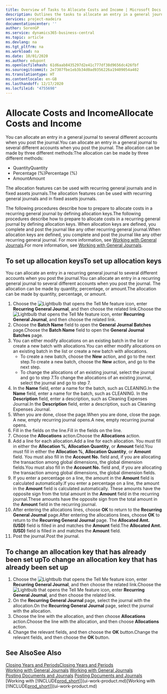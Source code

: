 ```yaml
---
title: Overview of Tasks to Allocate Costs and Income | Microsoft Docs
description: Outlines the tasks to allocate an entry in a general journal to several different accounts when you post the journal.
services: project-madeira
documentationcenter: ''
author: SorenGP
ms.service: dynamics365-business-central
ms.topic: article
ms.devlang: na
ms.tgt_pltfrm: na
ms.workload: na
ms.date: 10/01/2020
ms.author: edupont
ms.openlocfilehash: 61d6aab8435297d2e41c777df38d9656dc426fbf
ms.sourcegitcommit: 2e7307fbe1eb3b34d0ad9356226a19409054a402
ms.translationtype: HT
ms.contentlocale: en-GB
ms.lasthandoff: 12/17/2020
ms.locfileid: "4755698"
---
```

# <a name="allocate-costs-and-income"></a><span data-ttu-id="ee895-103">Allocate Costs and Income</span><span class="sxs-lookup"><span data-stu-id="ee895-103">Allocate Costs and Income</span></span>
<span data-ttu-id="ee895-104">You can allocate an entry in a general journal to several different accounts when you post the journal.</span><span class="sxs-lookup"><span data-stu-id="ee895-104">You can allocate an entry in a general journal to several different accounts when you post the journal.</span></span> <span data-ttu-id="ee895-105">The allocation can be made by three different methods:</span><span class="sxs-lookup"><span data-stu-id="ee895-105">The allocation can be made by three different methods:</span></span>

* <span data-ttu-id="ee895-106">Quantity</span><span class="sxs-lookup"><span data-stu-id="ee895-106">Quantity</span></span>
* <span data-ttu-id="ee895-107">Percentage (%)</span><span class="sxs-lookup"><span data-stu-id="ee895-107">Percentage (%)</span></span>
* <span data-ttu-id="ee895-108">Amount</span><span class="sxs-lookup"><span data-stu-id="ee895-108">Amount</span></span>

<span data-ttu-id="ee895-109">The allocation features can be used with recurring general journals and in fixed assets journals.</span><span class="sxs-lookup"><span data-stu-id="ee895-109">The allocation features can be used with recurring general journals and in fixed assets journals.</span></span>
<!--You can also distribute the cost or revenue of a line to an intercompany partner when you post a sales or purchase document. When you post the document, a line will be posted in your general journal, and a corresponding line will be created in the intercompany outbox.-->

<span data-ttu-id="ee895-110">The following procedures describe how to prepare to allocate costs in a recurring general journal by defining allocation keys.</span><span class="sxs-lookup"><span data-stu-id="ee895-110">The following procedures describe how to prepare to allocate costs in a recurring general journal by defining allocation keys.</span></span> <span data-ttu-id="ee895-111">When allocation keys are defined, you complete and post the journal like any other recurring general journal.</span><span class="sxs-lookup"><span data-stu-id="ee895-111">When allocation keys are defined, you complete and post the journal like any other recurring general journal.</span></span> <span data-ttu-id="ee895-112">For more information, see [Working with General Journals](ui-work-general-journals.md).</span><span class="sxs-lookup"><span data-stu-id="ee895-112">For more information, see [Working with General Journals](ui-work-general-journals.md).</span></span>

## <a name="to-set-up-allocation-keys"></a><span data-ttu-id="ee895-113">To set up allocation keys</span><span class="sxs-lookup"><span data-stu-id="ee895-113">To set up allocation keys</span></span>
<span data-ttu-id="ee895-114">You can allocate an entry in a recurring general journal to several different accounts when you post the journal.</span><span class="sxs-lookup"><span data-stu-id="ee895-114">You can allocate an entry in a recurring general journal to several different accounts when you post the journal.</span></span> <span data-ttu-id="ee895-115">The allocation can be made by quantity, percentage, or amount.</span><span class="sxs-lookup"><span data-stu-id="ee895-115">The allocation can be made by quantity, percentage, or amount.</span></span>
1. <span data-ttu-id="ee895-116">Choose the ![Lightbulb that opens the Tell Me feature](media/ui-search/search_small.png "Tell me what you want to do") icon, enter **Recurring General Journal**, and then choose the related link.</span><span class="sxs-lookup"><span data-stu-id="ee895-116">Choose the ![Lightbulb that opens the Tell Me feature](media/ui-search/search_small.png "Tell me what you want to do") icon, enter **Recurring General Journal**, and then choose the related link.</span></span>
2. <span data-ttu-id="ee895-117">Choose the **Batch Name** field to open the **General Journal Batches** page.</span><span class="sxs-lookup"><span data-stu-id="ee895-117">Choose the **Batch Name** field to open the **General Journal Batches** page.</span></span>
3. <span data-ttu-id="ee895-118">You can either modify allocations on an existing batch in the list or create a new batch with allocations.</span><span class="sxs-lookup"><span data-stu-id="ee895-118">You can either modify allocations on an existing batch in the list or create a new batch with allocations.</span></span>
   * <span data-ttu-id="ee895-119">To create a new batch, choose the **New** action, and go to the next step.</span><span class="sxs-lookup"><span data-stu-id="ee895-119">To create a new batch, choose the **New** action, and go to the next step.</span></span>
   * <span data-ttu-id="ee895-120">To change the allocations of an existing journal, select the journal and go to step 7.</span><span class="sxs-lookup"><span data-stu-id="ee895-120">To change the allocations of an existing journal, select the journal and go to step 7.</span></span>    
4. <span data-ttu-id="ee895-121">In the **Name** field, enter a name for the batch, such as CLEANING.</span><span class="sxs-lookup"><span data-stu-id="ee895-121">In the **Name** field, enter a name for the batch, such as CLEANING.</span></span> <span data-ttu-id="ee895-122">In the **Description** field, enter a description, such as Cleaning Expenses Journal.</span><span class="sxs-lookup"><span data-stu-id="ee895-122">In the **Description** field, enter a description, such as Cleaning Expenses Journal.</span></span>
5. <span data-ttu-id="ee895-123">When you are done, close the page.</span><span class="sxs-lookup"><span data-stu-id="ee895-123">When you are done, close the page.</span></span> <span data-ttu-id="ee895-124">A new, empty recurring journal opens.</span><span class="sxs-lookup"><span data-stu-id="ee895-124">A new, empty recurring journal opens.</span></span>
6. <span data-ttu-id="ee895-125">Fill in the fields on the line.</span><span class="sxs-lookup"><span data-stu-id="ee895-125">Fill in the fields on the line.</span></span>
7. <span data-ttu-id="ee895-126">Choose the **Allocations** action.</span><span class="sxs-lookup"><span data-stu-id="ee895-126">Choose the **Allocations** action.</span></span>
8. <span data-ttu-id="ee895-127">Add a line for each allocation.</span><span class="sxs-lookup"><span data-stu-id="ee895-127">Add a line for each allocation.</span></span> <span data-ttu-id="ee895-128">You must fill in either the **Allocation %**, **Allocation Quantity**, or **Amount** field.</span><span class="sxs-lookup"><span data-stu-id="ee895-128">You must fill in either the **Allocation %**, **Allocation Quantity**, or **Amount** field.</span></span> <span data-ttu-id="ee895-129">You must also fill in the **Account No.** field and, if you are allocating the transaction among global dimensions, the global dimension fields.</span><span class="sxs-lookup"><span data-stu-id="ee895-129">You must also fill in the **Account No.** field and, if you are allocating the transaction among global dimensions, the global dimension fields.</span></span>
9. <span data-ttu-id="ee895-130">If you enter a percentage on a line, the amount in the **Amount** field is calculated automatically.</span><span class="sxs-lookup"><span data-stu-id="ee895-130">If you enter a percentage on a line, the amount in the **Amount** field is calculated automatically.</span></span> <span data-ttu-id="ee895-131">These amounts have the opposite sign from the total amount in the **Amount** field in the recurring journal.</span><span class="sxs-lookup"><span data-stu-id="ee895-131">These amounts have the opposite sign from the total amount in the **Amount** field in the recurring journal.</span></span>
10. <span data-ttu-id="ee895-132">After entering the allocations lines, choose **OK** to return to the **Recurring General Journal** page.</span><span class="sxs-lookup"><span data-stu-id="ee895-132">After entering the allocations lines, choose **OK** to return to the **Recurring General Journal** page.</span></span> <span data-ttu-id="ee895-133">The **Allocated Amt. (USD)** field is filled in and matches the **Amount** field.</span><span class="sxs-lookup"><span data-stu-id="ee895-133">The **Allocated Amt. (USD)** field is filled in and matches the **Amount** field.</span></span>
11. <span data-ttu-id="ee895-134">Post the journal.</span><span class="sxs-lookup"><span data-stu-id="ee895-134">Post the journal.</span></span>

## <a name="to-change-an-allocation-key-that-has-already-been-set-up"></a><span data-ttu-id="ee895-135">To change an allocation key that has already been set up</span><span class="sxs-lookup"><span data-stu-id="ee895-135">To change an allocation key that has already been set up</span></span>
1. <span data-ttu-id="ee895-136">Choose the ![Lightbulb that opens the Tell Me feature](media/ui-search/search_small.png "Tell me what you want to do") icon, enter **Recurring General Journal**, and then choose the related link.</span><span class="sxs-lookup"><span data-stu-id="ee895-136">Choose the ![Lightbulb that opens the Tell Me feature](media/ui-search/search_small.png "Tell me what you want to do") icon, enter **Recurring General Journal**, and then choose the related link.</span></span>
2. <span data-ttu-id="ee895-137">On the **Recurring General Journal** page, select the journal with the allocation.</span><span class="sxs-lookup"><span data-stu-id="ee895-137">On the **Recurring General Journal** page, select the journal with the allocation.</span></span>
3. <span data-ttu-id="ee895-138">Choose the line with the allocation, and then choose **Allocations** action.</span><span class="sxs-lookup"><span data-stu-id="ee895-138">Choose the line with the allocation, and then choose **Allocations** action.</span></span>
4. <span data-ttu-id="ee895-139">Change the relevant fields, and then choose the **OK** button.</span><span class="sxs-lookup"><span data-stu-id="ee895-139">Change the relevant fields, and then choose the **OK** button.</span></span>

## <a name="see-also"></a><span data-ttu-id="ee895-140">See Also</span><span class="sxs-lookup"><span data-stu-id="ee895-140">See Also</span></span>
[<span data-ttu-id="ee895-141">Closing Years and Periods</span><span class="sxs-lookup"><span data-stu-id="ee895-141">Closing Years and Periods</span></span>](year-close-years-periods.md)  
<span data-ttu-id="ee895-142">[Working with General Journals](ui-work-general-journals.md)  </span><span class="sxs-lookup"><span data-stu-id="ee895-142">[Working with General Journals](ui-work-general-journals.md)  </span></span>  
<span data-ttu-id="ee895-143">[Posting Documents and Journals](ui-post-documents-journals.md)  </span><span class="sxs-lookup"><span data-stu-id="ee895-143">[Posting Documents and Journals](ui-post-documents-journals.md)  </span></span>  
<span data-ttu-id="ee895-144">[Working with [!INCLUDE[prod_short](includes/prod_short.md)]](ui-work-product.md)</span><span class="sxs-lookup"><span data-stu-id="ee895-144">[Working with [!INCLUDE[prod_short](includes/prod_short.md)]](ui-work-product.md)</span></span>
